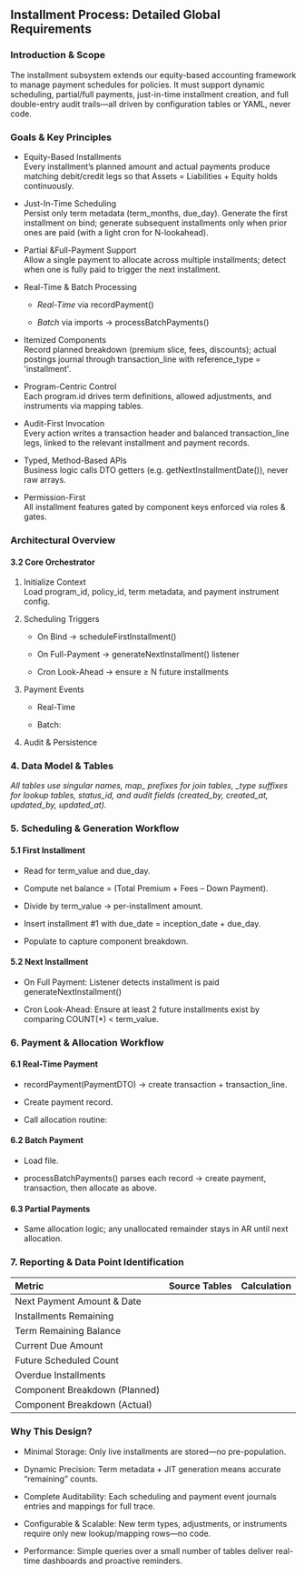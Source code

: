 ## Installment Process: Detailed Global Requirements

### Introduction & Scope

The installment subsystem extends our equity-based accounting framework to manage payment schedules for policies. It must support dynamic scheduling, partial/full payments, just-in-time installment creation, and full double-entry audit trails—all driven by configuration tables or YAML, never code.

### Goals & Key Principles

* Equity-Based Installments  
   Every installment’s planned amount and actual payments produce matching debit/credit legs so that Assets \= Liabilities \+ Equity holds continuously.

* Just-In-Time Scheduling  
   Persist only term metadata (term\_months, due\_day). Generate the first installment on bind; generate subsequent installments only when prior ones are paid (with a light cron for N-lookahead).

* Partial &Full-Payment Support  
   Allow a single payment to allocate across multiple installments; detect when one is fully paid to trigger the next installment.

* Real-Time & Batch Processing

  * *Real-Time* via recordPayment()

  * *Batch* via imports → processBatchPayments()

* Itemized Components  
   Record planned breakdown (premium slice, fees, discounts); actual postings journal through transaction\_line with reference\_type \= 'installment'.

* Program-Centric Control  
   Each program.id drives term definitions, allowed adjustments, and instruments via mapping tables.

* Audit-First Invocation  
   Every action writes a transaction header and balanced transaction\_line legs, linked to the relevant installment and payment records.

* Typed, Method-Based APIs  
   Business logic calls DTO getters (e.g. getNextInstallmentDate()), never raw arrays.

* Permission-First  
   All installment features gated by component keys enforced via roles & gates.

### Architectural Overview

#### 3.2 Core Orchestrator

1. Initialize Context  
    Load program\_id, policy\_id, term metadata, and payment instrument config.

2. Scheduling Triggers

   * On Bind → scheduleFirstInstallment()

   * On Full-Payment → generateNextInstallment() listener

   * Cron Look-Ahead → ensure ≥ N future installments

3. Payment Events

   * Real-Time

   * Batch:

4. Audit & Persistence

### 4\. Data Model & Tables

*All tables use singular names, map\_ prefixes for join tables, \_type suffixes for lookup tables, status\_id, and audit fields (created\_by, created\_at, updated\_by, updated\_at).*

### 5\. Scheduling & Generation Workflow

#### 5.1 First Installment

* Read for term\_value and due\_day.

* Compute net balance \= (Total Premium \+ Fees – Down Payment).

* Divide by term\_value → per-installment amount.

* Insert installment \#1 with due\_date \= inception\_date \+ due\_day.

* Populate to capture component breakdown.

#### 5.2 Next Installment

* On Full Payment: Listener detects installment is paid generateNextInstallment()

* Cron Look-Ahead: Ensure at least 2 future installments exist by comparing COUNT(\*) \< term\_value.

### 6\. Payment & Allocation Workflow

#### 6.1 Real-Time Payment

* recordPayment(PaymentDTO) → create transaction \+ transaction\_line.

* Create payment record.

* Call allocation routine:

#### 6.2 Batch Payment

* Load file.

* processBatchPayments() parses each record → create payment, transaction, then allocate as above.

#### 6.3 Partial Payments

* Same allocation logic; any unallocated remainder stays in AR until next allocation.

### 7\. Reporting & Data Point Identification

| Metric | Source Tables | Calculation |
| :---- | ----- | ----- |
| Next Payment Amount & Date
| Installments Remaining
| Term Remaining Balance
| Current Due Amount
| Future Scheduled Count
| Overdue Installments
| Component Breakdown (Planned)
| Component Breakdown (Actual)

### Why This Design?

* Minimal Storage: Only live installments are stored—no pre-population.

* Dynamic Precision: Term metadata \+ JIT generation means accurate “remaining” counts.

* Complete Auditability: Each scheduling and payment event journals entries and mappings for full trace.

* Configurable & Scalable: New term types, adjustments, or instruments require only new lookup/mapping rows—no code.

* Performance: Simple queries over a small number of tables deliver real-time dashboards and proactive reminders.